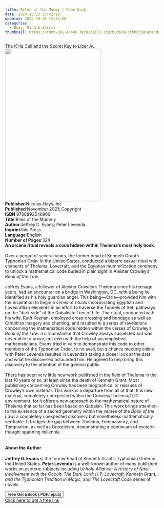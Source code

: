 ```yaml
---
title: Rites of the Mummy | Free Book
date: 2024-10-23 23:42:19
updated: 2024-10-26 12:54:58
categories:
  - Body, Mind & Spirit
thumbnail: https://thmb-001-ebook.techidaily.com/b0db266cfbbdc09cabecdd5dda80d225797caea525c4d75f5dd8a774f1dc5553.jpg
---
```

<main id="book-container">
  <div class="flex flex-col">
    <div class="book-brief flex-1 py-6 px-4 sm:p-6 md:py-10 md:px-8">
      <!-- brief-->
      <div class="book-brief-main">
        The K'rla Cell and the Secret Key to Liber AL
      </div>
    </div>
    <div
      class="book-meta-info flex-1 grid gap-4 col-start-1 col-end-3 row-start-1 sm:mb-6 sm:grid-cols-4 lg:gap-6 lg:col-start-2 lg:row-end-6 lg:row-span-6 lg:mb-0"
    >
      <div
        class="book-meta-info-left place-content-center mt-4 p-4 text-sm leading-6 col-start-2 col-span-2 dark:text-slate-400"
      >
        <img
          class="w-full h-500 object-cover rounded-lg sm:h-255 sm:col-span-2 lg:col-span-full"
          src="https://img-001-ebook.techidaily.com/1322242626015b106c8a12c2b7999e17cb8ebac0dce6aef9852eaea1b44a2577.jpg"
          alt=""
          width="312"
          height="500"
        />
      </div>
      <div
        class="book-meta-info-right mt-2 col-start-1 row-start-2 col-span-3 self-center"
      >
        <!-- meta data  -->
        <div class="flex flex-col px-4 md:px-8">
          <div class="flex-1">
            <strong>Publisher</strong>:<span class="px-2"
              >Nicolas-Hays, Inc</span
            >
          </div>
          <div class="flex-1">
            <strong>Published</strong>:<span class="px-2"
              >November 2021; Copyright</span
            >
          </div>
          <div class="flex-1">
            <strong>ISBN</strong>:<span class="px-2">9780892546909</span>
          </div>
          <div class="flex-1">
            <strong>Title</strong>:<span class="px-2">Rites of the Mummy</span>
          </div>
          <div class="flex-1">
            <strong>Author</strong>:<span class="px-2"
              >Jeffrey D. Evans; Peter Levenda</span
            >
          </div>
          <div class="flex-1">
            <strong>Imprint</strong>:<span class="px-2">Ibis Press</span>
          </div>
          <div class="flex-1">
            <strong>Language</strong>:<span class="px-2">English</span>
          </div>
          <div class="flex-1">
            <strong>Number of Pages</strong>:<span class="px-2">324</span>
          </div>
        </div>
      </div>
    </div>
    <div class="book-description flex-1 py-6 px-4 sm:p-6 md:py-10 md:px-8">
      <div class="book-description-main">
        <div accordion-content="" id="description">
          <b
            >An arcane ritual reveals a code hidden within Thelema’s most holy
            book.</b
          ><br /><br />
          Over a period of several years, the former head of Kenneth Grant’s
          Typhonian Order in the United States, conducted a bizarre sexual
          ritual with elements of Thelema, Lovecraft, and the Egyptian
          mummification ceremony to unlock a mathematical code buried in plain
          sight in Aleister Crowley’s <i>Book of the Law</i>.<br /><br />
          Jeffrey Evans, a follower of Aleister Crowley’s Thelema since his
          teenage years, had an encounter on a bridge in Washington, DC, with a
          being he identified as his holy guardian angel. This
          being—Karla—provided him with the inspiration to begin a series of
          rituals incorporating Egyptian and Lovecraftian elements in an effort
          to traverse the Tunnels of Set: pathways on the “dark side” of the
          Qabalistic Tree of Life. The ritual, conducted with his wife, Ruth
          Keenan, employed cross-dressing and bondage as well as Cthulhian
          imagery and chanting, and resulted in a series of revelations
          concerning the mathematical code hidden within the verses of Crowley’s
          <i>Book of the Law</i>: a circumstance that Crowley always suspected
          but was never able to prove, not even with the help of accomplished
          mathematicians. Evans tried in vain to demonstrate this code to other
          members of the Typhonian Order, to no avail, but a chance meeting
          online with Peter Levenda resulted in Levenda’s taking a closer look
          at the data and what he discovered astounded him. He agreed to help
          bring this discovery to the attention of the general public.<br /><br />
          There has been very little new work published in the field of Thelema
          in the last 10 years or so, at least since the death of Kenneth Grant.
          Most publishing concerning Crowley has been biographical or reissues
          of Crowley’s own material. This work is a departure from all of that.
          It is new material, completely unexpected within the
          Crowley/Thelema/OTO environment, for it offers a new approach to the
          mathematical nature of Thelema that so far has been based on Qabalah.
          This work brings attention to the existence of a sacred geometry
          within the verses of the <i>Book of the Law</i>: a completely
          unexpected discovery but nonetheless mathematically verifiable. It
          bridges the gap between Thelema, Freemasonry, and Templarism, as well
          as Gnosticism, demonstrating a continuum of esoteric thought spanning
          millennia.
        </div>
        <div class="accordion-fader"></div>
      </div>
    </div>
    <div class="book-excerpts flex-1 py-6 px-4 sm:p-6 md:py-10 md:px-8">
      <!-- excerpts-->
      <div class="book-excerpts-main">
        <hr />
        <h4 class="placeholder placeholder-heading">
          <span>About the Author</span>
        </h4>
        <p>
          <b>Jeffrey D. Evans</b> is the former head of Kenneth Grant’s
          Typhonian Order in the United States. <b>Peter Levenda</b> is a
          well-known author of many published works on esoteric subjects
          including
          <i
            >Unholy Alliance: A History of Nazi Involvement with the Occult; The
            Dark Lord: H.P. Lovecraft, Kenneth Grant, and the Typhonian
            Tradition in Magic;</i
          >
          and <i>The Lovecraft Code</i> series of novels.
        </p>
      </div>
    </div>
    <div
      class="book-about-author flex-1 py-6 px-4 sm:p-6 md:py-10 md:px-8"
    ></div>
    <div class="book-free-get flex-1 py-6 px-4 sm:p-6 md:py-10 md:px-8">
      <button
        id="btn-free-get"
        class="bg-blue-500 hover:bg-blue-700 text-white font-bold py-2 px-4 rounded"
      >
        Free Get EBook (.PDF/.epub)
      </button>
      <div id="countdown-display" class="px-2 text-lg mt-2"></div>
      <a
        id="free-link"
        class="hidden bg-blue-500 hover:bg-blue-700 text-white font-bold py-2 px-4 rounded"
        href="https://www.ebooks.com/en-us/book/210233076/rites-of-the-mummy/jeffrey-d-evans/"
        target="_blank"
        >Click here to get a free link</a
      >
    </div>
    <script>
      let countdownTime = 0;
      let countdownInterval = null;
      document
        .getElementById('btn-free-get')
        .addEventListener('click', startCountdown);
      function startCountdown() {
        countdownTime = new Date().getTime() + 60000 * 3;
        countdownInterval = setInterval(updateCountdown, 1000);
        document.getElementById('btn-free-get').disabled = true;
        document
          .getElementById('btn-free-get')
          .classList.add('bg-gray-500', 'cursor-not-allowed');
      }
      function updateCountdown() {
        let currentTime = new Date().getTime();
        let timeLeft = countdownTime - currentTime;
        let secondsLeft = Math.floor(timeLeft / 1000);
        document.getElementById('countdown-display').innerHTML =
          `Remaining time: ${secondsLeft} seconds.`;
        if (secondsLeft <= 0) {
          clearInterval(countdownInterval);
          document.getElementById('btn-free-get').classList.add('hidden');
          document.getElementById('free-link').classList.remove('hidden');
          document.getElementById('countdown-display').innerHTML = '';
        }
      }
    </script>
  </div>
</main>
